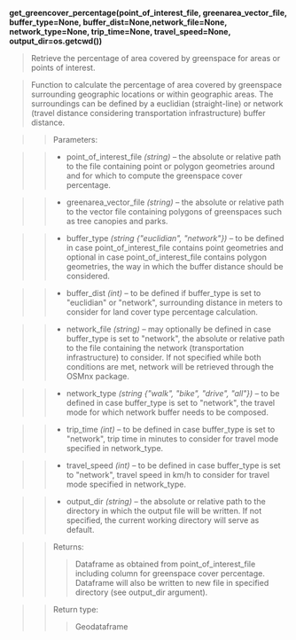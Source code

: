**get_greencover_percentage(point_of_interest_file, greenarea_vector_file, buffer_type=None, buffer_dist=None,network_file=None, network_type=None, trip_time=None, travel_speed=None, output_dir=os.getcwd())**

> Retrieve the percentage of area covered by greenspace for areas or points of interest.

> Function to calculate the percentage of area covered by greenspace surrounding geographic locations or within geographic areas. The surroundings can be defined by a euclidian (straight-line) or network (travel distance considering transportation infrastructure) buffer distance. 

>> Parameters: 

>> - point_of_interest_file *(string)* – the absolute or relative path to the file containing point or polygon geometries around and for which to compute the greenspace cover percentage.

>> - greenarea_vector_file *(string)* – the absolute or relative path to the vector file containing polygons of greenspaces such as tree canopies and parks. 

>> - buffer_type *(string {"euclidian", "network"})* – to be defined in case point_of_interest_file contains point geometries and optional in case point_of_interest_file contains polygon geometries, the way in which the buffer distance should be considered.

>> - buffer_dist *(int)* – to be defined if buffer_type is set to "euclidian" or "network", surrounding distance in meters to consider for land cover type percentage calculation.

>> - network_file *(string)* – may optionally be defined in case buffer_type is set to "network", the absolute or relative path to the file containing the network (transportation infrastructure) to consider. If not specified while both conditions are met, network will be retrieved through the OSMnx package.

>> - network_type *(string {"walk", "bike", "drive", "all"})* – to be defined in case buffer_type is set to "network", the travel mode for which network buffer needs to be composed.

>> - trip_time *(int)* – to be defined in case buffer_type is set to "network", trip time in minutes to consider for travel mode specified in network_type.

>> - travel_speed *(int)* – to be defined in case buffer_type is set to "network", travel speed in km/h to consider for travel mode specified in network_type.

>> - output_dir *(string)* – the absolute or relative path to the directory in which the output file will be written. If not specified, the current working directory will serve as default.

>>Returns:	
>>> Dataframe as obtained from point_of_interest_file including column for greenspace cover percentage. Dataframe will also be written to new file in specified directory (see output_dir argument). 

>>Return type:	
>>> Geodataframe
